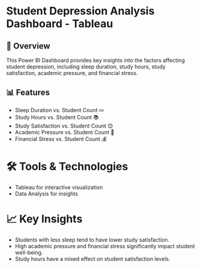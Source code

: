 # Student Depression Analysis Dashboard - Tableau
## 📌 Overview
This Power BI Dashboard provides key insights into the factors affecting student depression, including sleep duration, study hours, study satisfaction, academic pressure, and financial stress.
## 📊 Features
* Sleep Duration vs. Student Count 💤
* Study Hours vs. Student Count 📚
* Study Satisfaction vs. Student Count 😊
* Academic Pressure vs. Student Count 📖
* Financial Stress vs. Student Count 💰
# 🛠 Tools & Technologies
* Tableau for interactive visualization
* Data Analysis for insights
# 📈 Key Insights
* Students with less sleep tend to have lower study satisfaction.
* High academic pressure and financial stress significantly impact student well-being.
* Study hours have a mixed effect on student satisfaction levels.
